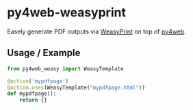 # py4web-weasyprint

Easely generate PDF outputs via [WeasyPrint](https://github.com/Kozea/WeasyPrint) on top of [py4web](https://github.com/web2py/py4web).


## Usage / Example


```python
from py4web_weasy import WeasyTemplate

@action('mypdfpage')
@action.uses(WeasyTemplate("mypdfpage.html"))
def mypdfpage():
    return {}

```
